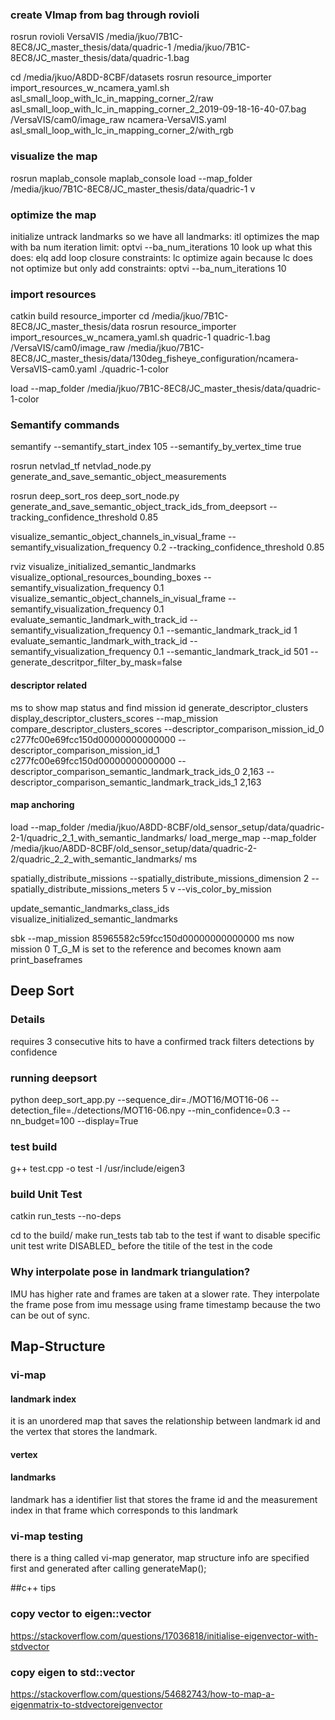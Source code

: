 ### create VImap from bag through rovioli
rosrun rovioli VersaVIS /media/jkuo/7B1C-8EC8/JC_master_thesis/data/quadric-1 /media/jkuo/7B1C-8EC8/JC_master_thesis/data/quadric-1.bag

cd /media/jkuo/A8DD-8CBF/datasets
rosrun resource_importer import_resources_w_ncamera_yaml.sh asl_small_loop_with_lc_in_mapping_corner_2/raw asl_small_loop_with_lc_in_mapping_corner_2_2019-09-18-16-40-07.bag /VersaVIS/cam0/image_raw ncamera-VersaVIS.yaml asl_small_loop_with_lc_in_mapping_corner_2/with_rgb

### visualize the map
rosrun maplab_console maplab_console
load --map_folder /media/jkuo/7B1C-8EC8/JC_master_thesis/data/quadric-1
v

### optimize the map
initialize untrack landmarks so we have all landmarks: itl
optimizes the map with ba num iteration limit: optvi --ba_num_iterations 10
look up what this does: elq
add loop closure constraints: lc
optimize again because lc does not optimize but only add constraints: optvi --ba_num_iterations 10

### import resources
catkin build resource_importer
cd /media/jkuo/7B1C-8EC8/JC_master_thesis/data
rosrun resource_importer import_resources_w_ncamera_yaml.sh quadric-1 quadric-1.bag /VersaVIS/cam0/image_raw /media/jkuo/7B1C-8EC8/JC_master_thesis/data/130deg_fisheye_configuration/ncamera-VersaVIS-cam0.yaml ./quadric-1-color

load --map_folder /media/jkuo/7B1C-8EC8/JC_master_thesis/data/quadric-1-color

### Semantify commands
semantify --semantify_start_index 105 --semantify_by_vertex_time true

rosrun netvlad_tf netvlad_node.py
generate_and_save_semantic_object_measurements

rosrun deep_sort_ros deep_sort_node.py
generate_and_save_semantic_object_track_ids_from_deepsort --tracking_confidence_threshold 0.85

visualize_semantic_object_channels_in_visual_frame --semantify_visualization_frequency 0.2 --tracking_confidence_threshold 0.85


rviz
visualize_initialized_semantic_landmarks
visualize_optional_resources_bounding_boxes --semantify_visualization_frequency 0.1
visualize_semantic_object_channels_in_visual_frame --semantify_visualization_frequency 0.1
evaluate_semantic_landmark_with_track_id --semantify_visualization_frequency 0.1 --semantic_landmark_track_id 1
evaluate_semantic_landmark_with_track_id --semantify_visualization_frequency 0.1 --semantic_landmark_track_id 501 --generate_descritpor_filter_by_mask=false

#### descriptor related
ms to show map status and find mission id
generate_descriptor_clusters
display_descriptor_clusters_scores --map_mission
compare_descriptor_clusters_scores --descriptor_comparison_mission_id_0 c277fc00e69fcc150d00000000000000 --descriptor_comparison_mission_id_1 c277fc00e69fcc150d00000000000000 --descriptor_comparison_semantic_landmark_track_ids_0 2,163 --descriptor_comparison_semantic_landmark_track_ids_1 2,163
#### map anchoring
load --map_folder /media/jkuo/A8DD-8CBF/old_sensor_setup/data/quadric-2-1/quadric_2_1_with_semantic_landmarks/
load_merge_map --map_folder /media/jkuo/A8DD-8CBF/old_sensor_setup/data/quadric-2-2/quadric_2_2_with_semantic_landmarks/
ms

spatially_distribute_missions --spatially_distribute_missions_dimension 2 --spatially_distribute_missions_meters 5
v --vis_color_by_mission 

update_semantic_landmarks_class_ids
visualize_initialized_semantic_landmarks

sbk --map_mission 85965582c59fcc150d00000000000000
ms
now mission 0 T_G_M is set to the reference and becomes known
aam
print_baseframes

## Deep Sort

### Details
requires 3 consecutive hits to have a confirmed track
filters detections by confidence

### running deepsort
python deep_sort_app.py --sequence_dir=./MOT16/MOT16-06 --detection_file=./detections/MOT16-06.npy --min_confidence=0.3 --nn_budget=100 --display=True

### test build
g++ test.cpp -o test -I /usr/include/eigen3

### build Unit Test
catkin run_tests <pkg> --no-deps

cd to the build/ <pkg>
make run_tests tab tab to the test
if want to disable specific unit test write DISABLED_ before the titile of the test in the code

### Why interpolate pose in landmark triangulation?
IMU has higher rate and frames are taken at a slower rate. 
They interpolate the frame pose from imu message using frame timestamp because the two can be out of sync.

## Map-Structure

### vi-map

#### landmark index
it is an unordered map that saves the relationship between landmark id and the vertex that stores the landmark.

#### vertex

#### landmarks
landmark has a identifier list that stores the frame id and the measurement index in that frame which corresponds to this landmark

### vi-map testing
there is a thing called vi-map generator, map structure info are specified first and generated after calling generateMap();


##c++ tips
### copy vector to eigen::vector
https://stackoverflow.com/questions/17036818/initialise-eigenvector-with-stdvector
### copy eigen to std::vector
https://stackoverflow.com/questions/54682743/how-to-map-a-eigenmatrix-to-stdvectoreigenvector